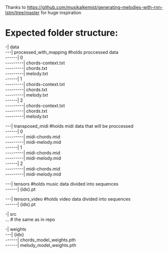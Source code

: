 Thanks to https://github.com/musikalkemist/generating-melodies-with-rnn-lstm/tree/master for huge inspiration

# Expected folder structure:
-| data  
---| processed_with_mapping  #holds proccessed data  
------| 0  
---------| chords-context.txt  
---------| chords.txt  
---------| melody.txt  
------| 1  
---------| chords-context.txt  
---------| chords.txt  
---------| melody.txt  
------| 2  
---------| chords-context.txt  
---------| chords.txt  
---------| melody.txt  
  
---| transposed_midi  #holds midi data that will be proccessed  
------| 0  
---------| midi-chords.mid  
---------| midi-melody.mid  
------| 1  
---------| midi-chords.mid  
---------| midi-melody.mid  
------| 2  
---------| midi-chords.mid  
---------| midi-melody.mid  
  
---| tensors  #holds music data divided into sequences  
------| {idx}.pt  
  
---| tensors_video  #holds video data divided into sequences  
------| {idx}.pt  
  
-| src  
... # the same as in repo  
  
-| weights  
---| {idx}  
------| chords_model_weights.pth  
------| melody_model_weights.pth  
